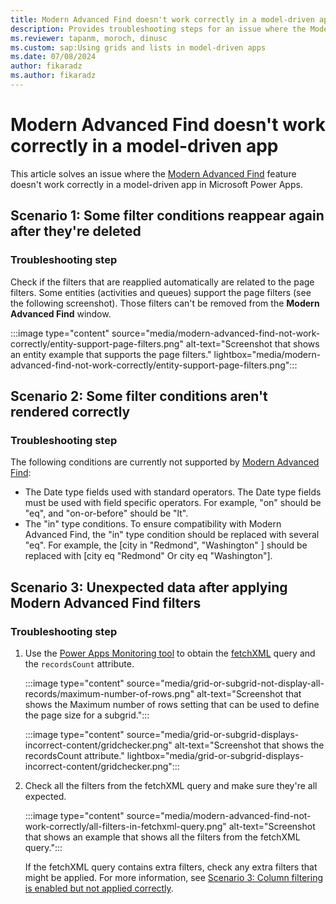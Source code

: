 ```yaml
---
title: Modern Advanced Find doesn't work correctly in a model-driven app
description: Provides troubleshooting steps for an issue where the Modern Advanced Find feature doesn't work correctly in a Power Apps model-driven app.
ms.reviewer: tapanm, moroch, dinusc
ms.custom: sap:Using grids and lists in model-driven apps
ms.date: 07/08/2024
author: fikaradz
ms.author: fikaradz
---
```

# Modern Advanced Find doesn't work correctly in a model-driven app

This article solves an issue where the [Modern Advanced Find](/power-apps/user/advanced-find) feature doesn't work correctly in a model-driven app in Microsoft Power Apps.

## Scenario 1: Some filter conditions reappear again after they're deleted

### Troubleshooting step

Check if the filters that are reapplied automatically are related to the page filters. Some entities (activities and queues) support the page filters (see the following screenshot). Those filters can't be removed from the **Modern Advanced Find** window.

:::image type="content" source="media/modern-advanced-find-not-work-correctly/entity-support-page-filters.png" alt-text="Screenshot that shows an entity example that supports the page filters." lightbox="media/modern-advanced-find-not-work-correctly/entity-support-page-filters.png":::

## Scenario 2: Some filter conditions aren't rendered correctly

### Troubleshooting step

The following conditions are currently not supported by [Modern Advanced Find](/power-apps/user/advanced-find):

- The Date type fields used with standard operators. The Date type fields must be used with field specific operators. For example, "on" should be "eq", and "on-or-before" should be "lt".
- The "in" type conditions. To ensure compatibility with Modern Advanced Find, the "in" type condition should be replaced with several "eq". For example, the \[city in "Redmond", "Washington" \] should be replaced with \[city eq "Redmond" Or city eq "Washington"\].

## Scenario 3: Unexpected data after applying Modern Advanced Find filters

### Troubleshooting step

1. Use the [Power Apps Monitoring tool](/power-apps/maker/monitor-overview) to obtain the [fetchXML](/power-apps/developer/data-platform/use-fetchxml-construct-query) query and the `recordsCount` attribute.

   :::image type="content" source="media/grid-or-subgrid-not-display-all-records/maximum-number-of-rows.png" alt-text="Screenshot that shows the Maximum number of rows setting that can be used to define the page size for a subgrid.":::

   :::image type="content" source="media/grid-or-subgrid-displays-incorrect-content/gridchecker.png" alt-text="Screenshot that shows the recordsCount attribute." lightbox="media/grid-or-subgrid-displays-incorrect-content/gridchecker.png":::

1. Check all the filters from the fetchXML query and make sure they're all expected.

   :::image type="content" source="media/modern-advanced-find-not-work-correctly/all-filters-in-fetchxml-query.png" alt-text="Screenshot that shows an example that shows all the filters from the fetchXML query.":::

   If the fetchXML query contains extra filters, check any extra filters that might be applied. For more information, see [Scenario 3: Column filtering is enabled but not applied correctly](cannot-use-column-filters-on-grid-subgrid-or-filtering-not-work-correctly.md#scenario-3-column-filtering-is-enabled-but-not-applied-correctly).
